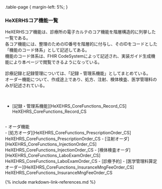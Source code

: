 .table-page {
  margin-left: 5%;
}


###  HeXERHSコア機能一覧

HeXERHSコア機能は、診療所の電子カルテのコア機能を階層構造的に列挙した一覧である。<br>
各コア機能には、整理のためのID番号を階層的に付与し、そのIDをコードとした「機能のコード体系」として記述してある。<br>
機能のコード体系は、FHIR CodeSystemによって記述され、実装ガイド生成機能により本ページで閲覧できるようになっている。<br>
<br>
診療記録と記録管理については、「記録・管理系機能」としてまとめている。<br>
オーダー機能について、作成途上であり、処方、注射、検体検査、医学管理料のみが記述されている。<br>
<br>
<br>
  - [記録・管理系機能][HeXEHRS_CoreFunctions_Record_CS] HeXEHRS_CoreFunctions_Record_CS
<br>
  - オーダ機能<br>
    - [処方オーダ][HeXEHRS_CoreFunctions_PrescriptionOrder_CS] HeXEHRS_CoreFunctions_PrescriptionOrder_CS
    - [注射オーダ][HeXEHRS_CoreFunctions_InjectionOrder_CS] HeXEHRS_CoreFunctions_InjectionOrder_CS
    - [検体検査オーダ][HeXEHRS_CoreFunctions_LaboExamOrder_CS] HeXEHRS_CoreFunctions_LaboExamOrder_CS
    - [診療予約]
    - [医学管理料算定オーダー][HeXEHRS_CoreFunctions_InsuranceMngFeeOrder_CS] HeXEHRS_CoreFunctions_InsuranceMngFeeOrder_CS

{% include markdown-link-references.md %}